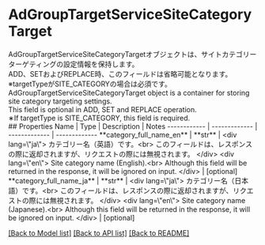 # AdGroupTargetServiceSiteCategoryTarget

<div lang=\"ja\"> AdGroupTargetServiceSiteCategoryTargetオブジェクトは、サイトカテゴリーターゲティングの設定情報を保持します。<br> ADD、SETおよびREPLACE時、このフィールドは省略可能となります。<br> ※targetTypeがSITE_CATEGORYの場合は必須です。 </div> <div lang=\"en\"> AdGroupTargetServiceSiteCategoryTarget object is a container for storing site category targeting settings.<br> This field is optional in ADD, SET and REPLACE operation.<br> ∗If targetType is SITE_CATEGORY, this field is required. </div> 
## Properties
Name | Type | Description | Notes
------------ | ------------- | ------------- | -------------
**category_full_name_en** | **str** | &lt;div lang&#x3D;\&quot;ja\&quot;&gt; カテゴリー名（英語）です。&lt;br&gt; このフィールドは、レスポンスの際に返却されますが、リクエストの際には無視されます。 &lt;/div&gt; &lt;div lang&#x3D;\&quot;en\&quot;&gt; Site category name (English).&lt;br&gt; Although this field will be returned in the response, it will be ignored on input. &lt;/div&gt;  | [optional] 
**category_full_name_ja** | **str** | &lt;div lang&#x3D;\&quot;ja\&quot;&gt; カテゴリー名（日本語）です。&lt;br&gt; このフィールドは、レスポンスの際に返却されますが、リクエストの際には無視されます。 &lt;/div&gt; &lt;div lang&#x3D;\&quot;en\&quot;&gt; Site category name (Japanese).&lt;br&gt; Although this field will be returned in the response, it will be ignored on input. &lt;/div&gt;  | [optional] 

[[Back to Model list]](../README.md#documentation-for-models) [[Back to API list]](../README.md#documentation-for-api-endpoints) [[Back to README]](../README.md)


